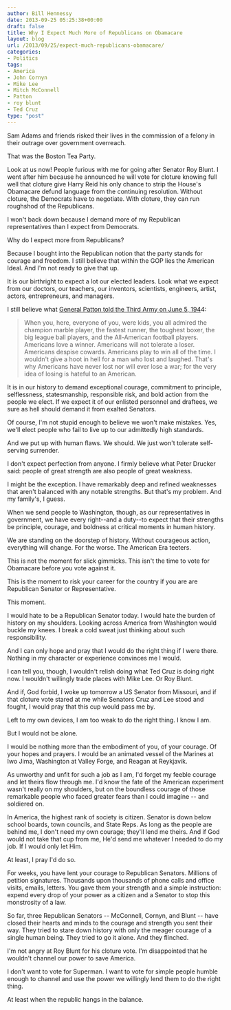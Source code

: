 ```yaml
---
author: Bill Hennessy
date: 2013-09-25 05:25:38+00:00
draft: false
title: Why I Expect Much More of Republicans on Obamacare
layout: blog
url: /2013/09/25/expect-much-republicans-obamacare/
categories:
- Politics
tags:
- America
- John Cornyn
- Mike Lee
- Mitch McConnell
- Patton
- roy blunt
- Ted Cruz
type: "post"
---
```


Sam Adams and friends risked their lives in the commission of a felony in their outrage over government overreach.

That was the Boston Tea Party.

Look at us now! People furious with me for going after Senator Roy Blunt. I went after him because he announced he will vote for cloture knowing full well that cloture give Harry Reid his only chance to strip the House's Obamacare defund language from the continuing resolution. Without cloture, the Democrats have to negotiate. With cloture, they can run roughshod of the Republicans.

I won't back down because I demand more of my Republican representatives than I expect from Democrats.

Why do I expect more from Republicans?

Because I bought into the Republican notion that the party stands for courage and freedom. I still believe that within the GOP lies the American Ideal. And I'm not ready to give that up.

It is our birthright to expect a lot our elected leaders. Look what we expect from our doctors, our teachers, our inventors, scientists, engineers, artist, actors, entrepreneurs, and managers.

I still believe what [General Patton told the Third Army on June 5, 194](https://www.pattonhq.com/speech.html)4:


> When you, here, everyone of you, were kids, you all admired the champion marble player, the fastest runner, the toughest boxer, the big league ball players, and the All-American football players. Americans love a winner. Americans will not tolerate a loser. Americans despise cowards. Americans play to win all of the time. I wouldn't give a hoot in hell for a man who lost and laughed. That's why Americans have never lost nor will ever lose a war; for the very idea of losing is hateful to an American.


It is in our history to demand exceptional courage, commitment to principle, selflessness, statesmanship, responsible risk, and bold action from the people we elect. If we expect it of our enlisted personnel and draftees, we sure as hell should demand it from exalted Senators.

Of course, I'm not stupid enough to believe we won't make mistakes. Yes, we'll elect people who fail to live up to our admittedly high standards.

And we put up with human flaws. We should. We just won't tolerate self-serving surrender.

I don't expect perfection from anyone. I firmly believe what Peter Drucker said: people of great strength are also people of great weakness.

I might be the exception. I have remarkably deep and refined weaknesses that aren't balanced with any notable strengths. But that's my problem. And my family's, I guess.

When we send people to Washington, though, as our representatives in government, we have every right--and a duty--to expect that their strengths be principle, courage, and boldness at critical moments in human history.

We are standing on the doorstep of history. Without courageous action, everything will change. For the worse. The American Era teeters.

This is not the moment for slick gimmicks. This isn't the time to vote for Obamacare before you vote against it.

This is the moment to risk your career for the country if you are are Republican Senator or Representative.

This moment.

I would hate to be a Republican Senator today. I would hate the burden of history on my shoulders. Looking across America from Washington would buckle my knees. I break a cold sweat just thinking about such responsibility.

And I can only hope and pray that I would do the right thing if I were there. Nothing in my character or experience convinces me I would.

I can tell you, though, I wouldn't relish doing what Ted Cruz is doing right now. I wouldn't willingly trade places with Mike Lee. Or Roy Blunt.

And if, God forbid, I woke up tomorrow a US Senator from Missouri, and if that cloture vote stared at me while Senators Cruz and Lee stood and fought, I would pray that this cup would pass me by.

Left to my own devices, I am too weak to do the right thing. I know I am.

But I would not be alone.

I would be nothing more than the embodiment of you, of your courage. Of your hopes and prayers. I would be an animated vessel of the Marines at Iwo Jima, Washington at Valley Forge, and Reagan at Reykjavik.

As unworthy and unfit for such a job as I am, I'd forget my feeble courage and let theirs flow through me. I'd know the fate of the American experiment wasn't really on my shoulders, but on the boundless courage of those remarkable people who faced greater fears than I could imagine -- and soldiered on.

In America, the highest rank of society is citizen. Senator is down below school boards, town councils, and State Reps. As long as the people are behind me, I don't need my own courage; they'll lend me theirs. And if God would not take that cup from me, He'd send me whatever I needed to do my job. If I would only let Him.

At least, I pray I'd do so.

For weeks, you have lent your courage to Republican Senators. Millions of petition signatures. Thousands upon thousands of phone calls and office visits, emails, letters. You gave them your strength and a simple instruction: expend every drop of your power as a citizen and a Senator to stop this monstrosity of a law.

So far, three Republican Senators -- McConnell, Cornyn, and Blunt -- have closed their hearts and minds to the courage and strength you sent their way. They tried to stare down history with only the meager courage of a single human being. They tried to go it alone. And they flinched.

I'm not angry at Roy Blunt for his cloture vote. I'm disappointed that he wouldn't channel our power to save America.

I don't want to vote for Superman. I want to vote for simple people humble enough to channel and use the power we willingly lend them to do the right thing.

At least when the republic hangs in the balance.


